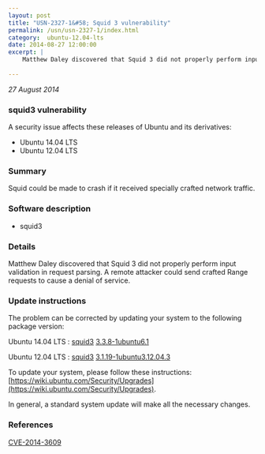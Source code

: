 ```yaml
---
layout: post
title: "USN-2327-1&#58; Squid 3 vulnerability"
permalink: /usn/usn-2327-1/index.html
category:  ubuntu-12.04-lts
date: 2014-08-27 12:00:00
excerpt: |
    Matthew Daley discovered that Squid 3 did not properly perform input validation in request parsing. A remote attacker could send crafted Range requests to cause a denial of service. 
    
--- 
```

 
 

*27 August 2014*

### squid3 vulnerability

A security issue affects these releases of Ubuntu and its derivatives:

* Ubuntu 14.04 LTS
* Ubuntu 12.04 LTS

### Summary

Squid could be made to crash if it received specially crafted network traffic.

### Software description

* squid3 

### Details

Matthew Daley discovered that Squid 3 did not properly perform input validation in request parsing. A remote attacker could send crafted Range requests to cause a denial of service. 

### Update instructions

The problem can be corrected by updating your system to the following package version:

Ubuntu 14.04 LTS
 : [squid3](https://launchpad.net/ubuntu/+source/squid3) <span> [3.3.8-1ubuntu6.1](https://launchpad.net/ubuntu/+source/squid3/3.3.8-1ubuntu6.1) </span> 

Ubuntu 12.04 LTS
 : [squid3](https://launchpad.net/ubuntu/+source/squid3) <span> [3.1.19-1ubuntu3.12.04.3](https://launchpad.net/ubuntu/+source/squid3/3.1.19-1ubuntu3.12.04.3) </span> 

To update your system, please follow these instructions: [https://wiki.ubuntu.com/Security/Upgrades](https://wiki.ubuntu.com/Security/Upgrades).

In general, a standard system update will make all the necessary changes. 

### References

 
 [CVE-2014-3609](http://people.ubuntu.com/~ubuntu-security/cve/CVE-2014-3609)
 

